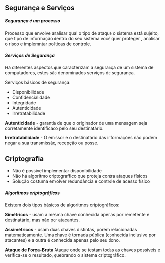 
## Segurança e Serviços

##### Segurança é um processo

Processo que envolve analisar qual o tipo de ataque o sistema está sujeito, que tipo de informação dentro do seu sistema você quer proteger , analisar o risco e implemntar políticas de controle. 

##### Serviços de Segurança

Há diferentes aspectos que caracterizam a segurança de um sistema de computadores, estes são denominados serviços de segurança.

Serviços básicos de segurança:

- Disponibilidade
- Confidencialidade
- Integridade
- Autenticidade
- Irretratabilidade

**Autenticidade** - garantia de que o originador de uma mensagem seja corretamente identificado pelo seu destinatário.

**Irretratabilidade** - O emissor e o destinatário das informações não podem negar a sua transmissão, recepção ou posse.



## Criptografia

- Não é possivel implementar disponibilidade
- Não há algoritmo criptograffico que proteja contra ataques físicos
- Solução costuma envolver redundância e controle de acesso físico

##### Algoritmos criptográficos

Existem dois tipos básicos de algoritmos criptográficos:

**Simétricos** - usam a mesma chave conhecida apenas por remetente e destinatário, mas não por atacantes.

**Assimétricos** - usam duas chaves distintas, porém relacionadas matematicamente. Uma chave é tornada pública (conhecida inclusive por atacantes) e a outra é conhecida apenas pelo seu dono.


**Ataque de Força-Bruta**
Ataque onde se testam todas as chaves possíveis e verifica-se o resultado, quebrando o sistema criptográfico.

